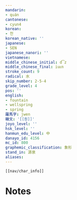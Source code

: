 ```yaml
---
mandarin:
- quán
cantonese:
- cyun4
korean:
- 천
korean_native: ''
japanese:
- SEN
japanese_nanori: ''
vietnamese:
middle_chinese_initial: d͡z
middle_chinese_final: iuᴇn
stroke_count: 9
radical: 水
skip_number: 2-5-4
grade_level: 4
pos: ''
english:
- fountain
- wellspring
- spring
羅馬字: jwen
韓文: '[[줜]]'
joyo_level: ''
hsk_level: ''
hanmun_edu_level: 中
danayo_id: 4156
mc_id: 800
graphemic_classification: 象形
stand_in: 源泉
aliases:
---
```

```meta-bind-embed
[[nav/char_info]]
```

# Notes
